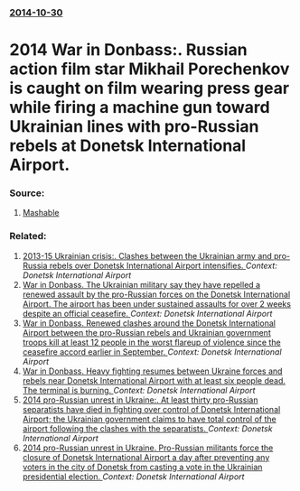### [2014-10-30](/news/2014/10/30/index.md)

# 2014 War in Donbass:. Russian action film star Mikhail Porechenkov is caught on film wearing press gear while firing a machine gun toward Ukrainian lines with pro-Russian rebels at Donetsk International Airport. 




### Source:

1. [Mashable](http://mashable.com/2014/10/31/russian-action-star-ukraine/)

### Related:

1. [2013-15 Ukrainian crisis:. Clashes between the Ukrainian army and pro-Russia rebels over Donetsk International Airport intensifies. ](/news/2015/01/17/2013-15-ukrainian-crisis-clashes-between-the-ukrainian-army-and-pro-russia-rebels-over-donetsk-international-airport-intensifies.md) _Context: Donetsk International Airport_
2. [War in Donbass. The Ukrainian military say they have repelled a renewed assault by the pro-Russian forces on the Donetsk International Airport. The airport has been under sustained assaults for over 2 weeks despite an official ceasefire. ](/news/2014/09/30/war-in-donbass-the-ukrainian-military-say-they-have-repelled-a-renewed-assault-by-the-pro-russian-forces-on-the-donetsk-international-airpo.md) _Context: Donetsk International Airport_
3. [War in Donbass. Renewed clashes around the Donetsk International Airport between the pro-Russian rebels and Ukrainian government troops kill at least 12 people in the worst flareup of violence since the ceasefire accord earlier in September. ](/news/2014/09/29/war-in-donbass-renewed-clashes-around-the-donetsk-international-airport-between-the-pro-russian-rebels-and-ukrainian-government-troops-kill.md) _Context: Donetsk International Airport_
4. [War in Donbass. Heavy fighting resumes between Ukraine forces and rebels near Donetsk International Airport with at least six people dead. The terminal is burning. ](/news/2014/09/14/war-in-donbass-heavy-fighting-resumes-between-ukraine-forces-and-rebels-near-donetsk-international-airport-with-at-least-six-people-dead-t.md) _Context: Donetsk International Airport_
5. [2014 pro-Russian unrest in Ukraine:. At least thirty pro-Russian separatists have died in fighting over control of Donetsk International Airport; the Ukrainian government claims to have total control of the airport following the clashes with the separatists. ](/news/2014/05/27/2014-pro-russian-unrest-in-ukraine-at-least-thirty-pro-russian-separatists-have-died-in-fighting-over-control-of-donetsk-international-air.md) _Context: Donetsk International Airport_
6. [2014 pro-Russian unrest in Ukraine. Pro-Russian militants force the closure of Donetsk International Airport a day after preventing any voters in the city of Donetsk from casting a vote in the Ukrainian presidential election. ](/news/2014/05/26/2014-pro-russian-unrest-in-ukraine-pro-russian-militants-force-the-closure-of-donetsk-international-airport-a-day-after-preventing-any-vote.md) _Context: Donetsk International Airport_
